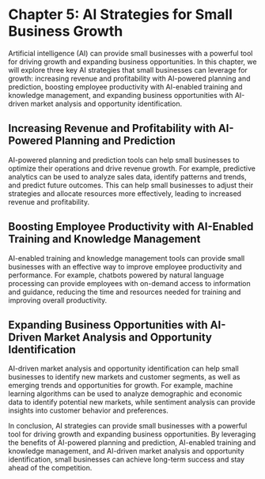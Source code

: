 Chapter 5: AI Strategies for Small Business Growth
==================================================

Artificial intelligence (AI) can provide small businesses with a powerful tool for driving growth and expanding business opportunities. In this chapter, we will explore three key AI strategies that small businesses can leverage for growth: increasing revenue and profitability with AI-powered planning and prediction, boosting employee productivity with AI-enabled training and knowledge management, and expanding business opportunities with AI-driven market analysis and opportunity identification.

Increasing Revenue and Profitability with AI-Powered Planning and Prediction
----------------------------------------------------------------------------

AI-powered planning and prediction tools can help small businesses to optimize their operations and drive revenue growth. For example, predictive analytics can be used to analyze sales data, identify patterns and trends, and predict future outcomes. This can help small businesses to adjust their strategies and allocate resources more effectively, leading to increased revenue and profitability.

Boosting Employee Productivity with AI-Enabled Training and Knowledge Management
--------------------------------------------------------------------------------

AI-enabled training and knowledge management tools can provide small businesses with an effective way to improve employee productivity and performance. For example, chatbots powered by natural language processing can provide employees with on-demand access to information and guidance, reducing the time and resources needed for training and improving overall productivity.

Expanding Business Opportunities with AI-Driven Market Analysis and Opportunity Identification
----------------------------------------------------------------------------------------------

AI-driven market analysis and opportunity identification can help small businesses to identify new markets and customer segments, as well as emerging trends and opportunities for growth. For example, machine learning algorithms can be used to analyze demographic and economic data to identify potential new markets, while sentiment analysis can provide insights into customer behavior and preferences.

In conclusion, AI strategies can provide small businesses with a powerful tool for driving growth and expanding business opportunities. By leveraging the benefits of AI-powered planning and prediction, AI-enabled training and knowledge management, and AI-driven market analysis and opportunity identification, small businesses can achieve long-term success and stay ahead of the competition.
